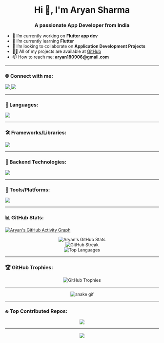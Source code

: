 <h1 align="center">Hi 👋, I'm Aryan Sharma</h1>
<h3 align="center">A passionate App Developer from India</h3>

- 🔭 I’m currently working on **Flutter app dev**
- 🌱 I’m currently learning **Flutter**
- 👯 I’m looking to collaborate on **Application Development Projects**
- 👨‍💻 All of my projects are available at [GitHub](https://github.com/Aryan181206)
- 📫 How to reach me: **aryan180906@gmail.com**

---

### 🌐 Connect with me:
<p align="left">
  <a href="https://linkedin.com/in/aryan sharma" target="_blank">
    <img src="https://skillicons.dev/icons?i=linkedin" />
  </a>
  <a href="https://instagram.com/ar_y_an.06" target="_blank">
    <img src="https://skillicons.dev/icons?i=instagram" />
  </a>
</p>


---

### 🧠 Languages:
<p>
  <img src="https://skillicons.dev/icons?i=kotlin,dart,c,python,cpp,cs" />
</p>


---

### 🛠️ Frameworks/Libraries:
<p>
  <img src="https://skillicons.dev/icons?i=flutter,flask" />
</p>


---
### 🧩 Backend Technologies:
<p>
  <img src="https://skillicons.dev/icons?i=firebase" />
</p>


---

### 🧰 Tools/Platforms:
<p>
  <img src="https://skillicons.dev/icons?i=androidstudio,github,firebase,postman,figma,netlify,vscode" />
</p>

---

### 📊 GitHub Stats:

[![Aryan's GitHub Activity Graph](https://github-readme-activity-graph.vercel.app/graph?username=Aryan181206&bg_color=0d1117&color=00e5ff&line=00e5ff&point=ffffff&area=true&hide_border=true)](https://github.com/Ashutosh00710/github-readme-activity-graph)

<p align="center">
  <img src="https://github-readme-stats.vercel.app/api?username=Aryan181206&theme=dark&hide_border=false&include_all_commits=false&count_private=false" alt="Aryan's GitHub Stats" />
  <br />
  <img src="https://nirzak-streak-stats.vercel.app/?user=Aryan181206&theme=dark&hide_border=false" alt="GitHub Streak" />
  <br />
  <img src="https://github-readme-stats.vercel.app/api/top-langs/?username=Aryan181206&theme=dark&hide_border=false&layout=compact" alt="Top Languages" />
</p>

---

### 🏆 GitHub Trophies:
<p align="center">
  <img src="https://github-profile-trophy.vercel.app/?username=Aryan181206&theme=discord&no-frame=true&no-bg=false&margin-w=15&column=9" alt="GitHub Trophies" />
</p>


---

<p align="center">
  <img src="https://github.com/Aryan181206/Aryan181206/blob/output/github-contribution-grid-snake.svg" alt="snake gif" />
</p>

---


### 🔝 Top Contributed Repos:
<p align="center">
  <img src="https://github-contributor-stats.vercel.app/api?username=Aryan181206&limit=5&theme=dark&combine_all_yearly_contributions=true" />
</p>

---

<p align="center">
  <img src="https://visitcount.itsvg.in/api?id=Aryan181206&icon=0&color=0" />
</p>

<!-- Built with ❤️ by Aryan Sharma -->
